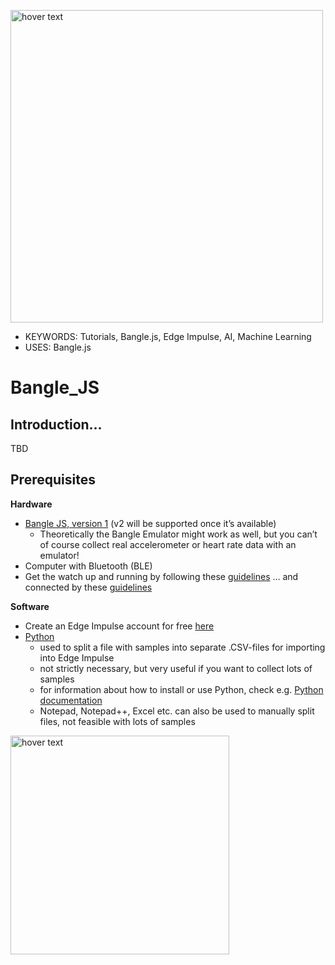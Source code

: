 <p align="left">
  <img src="https://banglejs.com/img/bangle-leaf.jpg" width="500" title="hover text">
</p>

* KEYWORDS: Tutorials, Bangle.js, Edge Impulse, AI, Machine Learning
* USES: Bangle.js

# Bangle_JS

**Introduction…**
-----------------

TBD

**Prerequisites**
-----------------

**Hardware**

* [Bangle JS, version 1](https://shop.espruino.com/banglejs) (v2 will be supported once it’s available)
  * Theoretically the Bangle Emulator might work as well, but you can’t of course collect real accelerometer or heart rate data with an emulator!
* Computer with Bluetooth (BLE)
* Get the watch up and running by following these [guidelines](https://banglejs.com/start)
… and connected by these [guidelines](https://www.espruino.com/Quick+Start+BLE#banglejs)


**Software**

* Create an Edge Impulse account for free [here](https://www.edgeimpulse.com/)
* [Python](https://www.python.org/downloads/)
   * used to split a file with samples into separate .CSV-files for importing into Edge Impulse
   * not strictly necessary, but very useful if you want to collect lots of samples
   * for information about how to install or use Python, check e.g. [Python documentation](https://www.python.org/doc/)
   * Notepad, Notepad++, Excel etc. can also be used to manually split files, not feasible with lots of samples
 
<p align="left">
  <img src="https://banglejs.com/img/bangle-leaf.jpg" width="350" title="hover text">
</p>
